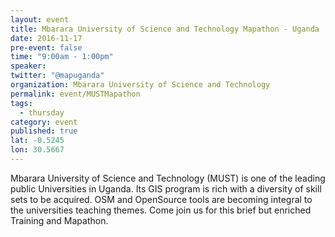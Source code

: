```yaml
---
layout: event
title: Mbarara University of Science and Technology Mapathon - Uganda
date: 2016-11-17
pre-event: false
time: "9:00am - 1:00pm"
speaker: 
twitter: "@mapuganda"
organization: Mbarara University of Science and Technology
permalink: event/MUSTMapathon
tags: 
  - thursday
category: event
published: true
lat: -0.5245
lon: 30.5667
---
```


Mbarara University of Science and Technology (MUST) is one of the leading public Universities in Uganda. 
Its GIS program is rich with a diversity of skill sets to be acquired. 
OSM and OpenSource tools are becoming integral to the universities teaching themes. 
Come join us for this brief but enriched Training and Mapathon.
